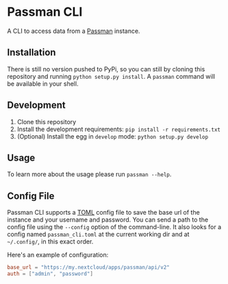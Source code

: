 # Passman CLI

A CLI to access data from a [Passman](https://github.com/nextcloud/passman) instance.

## Installation

There is still no version pushed to PyPi, so you can still by cloning this
repository and running `python setup.py install`. A `passman` command will be
available in your shell.

## Development

1. Clone this repository
2. Install the development requirements: `pip install -r requirements.txt`
3. (Optional) Install the egg in `develop` mode: `python setup.py develop`

## Usage

To learn more about the usage please run `passman --help`.

## Config File

Passman CLI supports a [TOML]() config file to save the base url of the instance
and your username and password. You can send a path to the config file using the
`--config` option of the command-line. It also looks for a config named
`passman_cli.toml` at the current working dir and at `~/.config/`, in this exact
order.

Here's an example of configuration:

```toml
base_url = "https://my.nextcloud/apps/passman/api/v2"
auth = ["admin", "password"]
```
